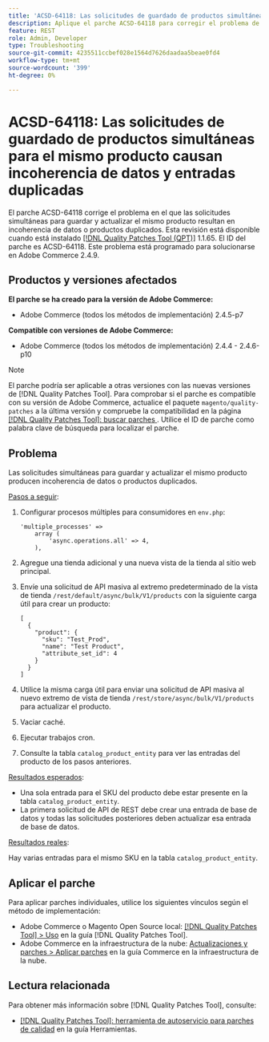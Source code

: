 ```yaml
---
title: 'ACSD-64118: Las solicitudes de guardado de productos simultáneas para el mismo producto causan incoherencia de datos y entradas duplicadas'
description: Aplique el parche ACSD-64118 para corregir el problema de Adobe Commerce en el que las solicitudes simultáneas para guardar y actualizar el mismo producto resultan en incoherencia de datos o productos duplicados.
feature: REST
role: Admin, Developer
type: Troubleshooting
source-git-commit: 4235511ccbef028e1564d7626daadaa5beae0fd4
workflow-type: tm+mt
source-wordcount: '399'
ht-degree: 0%

---
```



# ACSD-64118: Las solicitudes de guardado de productos simultáneas para el mismo producto causan incoherencia de datos y entradas duplicadas

El parche ACSD-64118 corrige el problema en el que las solicitudes simultáneas para guardar y actualizar el mismo producto resultan en incoherencia de datos o productos duplicados. Esta revisión está disponible cuando está instalado [[!DNL Quality Patches Tool (QPT)]](/help/tools/quality-patches-tool/quality-patches-tool-to-self-serve-quality-patches.md) 1.1.65. El ID del parche es ACSD-64118. Este problema está programado para solucionarse en Adobe Commerce 2.4.9.

## Productos y versiones afectados

**El parche se ha creado para la versión de Adobe Commerce:**

* Adobe Commerce (todos los métodos de implementación) 2.4.5-p7

**Compatible con versiones de Adobe Commerce:**

* Adobe Commerce (todos los métodos de implementación) 2.4.4 - 2.4.6-p10

>[!NOTE]
>
>El parche podría ser aplicable a otras versiones con las nuevas versiones de [!DNL Quality Patches Tool]. Para comprobar si el parche es compatible con su versión de Adobe Commerce, actualice el paquete `magento/quality-patches` a la última versión y compruebe la compatibilidad en la página [[!DNL Quality Patches Tool]: buscar parches ](https://experienceleague.adobe.com/tools/commerce-quality-patches/index.html?lang=es). Utilice el ID de parche como palabra clave de búsqueda para localizar el parche.

## Problema

Las solicitudes simultáneas para guardar y actualizar el mismo producto producen incoherencia de datos o productos duplicados.

<u>Pasos a seguir</u>:

1. Configurar procesos múltiples para consumidores en `env.php`:

   ```
   'multiple_processes' =>
       array (
           'async.operations.all' => 4,
       ),
   ```

1. Agregue una tienda adicional y una nueva vista de la tienda al sitio web principal.
1. Envíe una solicitud de API masiva al extremo predeterminado de la vista de tienda `/rest/default/async/bulk/V1/products` con la siguiente carga útil para crear un producto:

   ```
   [
     {
       "product": {
         "sku": "Test_Prod",
         "name": "Test Product",
         "attribute_set_id": 4
       }
     }
   ]
   ```

1. Utilice la misma carga útil para enviar una solicitud de API masiva al nuevo extremo de vista de tienda `/rest/store/async/bulk/V1/products` para actualizar el producto.
1. Vaciar caché.
1. Ejecutar trabajos cron.
1. Consulte la tabla `catalog_product_entity` para ver las entradas del producto de los pasos anteriores.

<u>Resultados esperados</u>:

* Una sola entrada para el SKU del producto debe estar presente en la tabla `catalog_product_entity`.
* La primera solicitud de API de REST debe crear una entrada de base de datos y todas las solicitudes posteriores deben actualizar esa entrada de base de datos.

<u>Resultados reales</u>:

Hay varias entradas para el mismo SKU en la tabla `catalog_product_entity`.

## Aplicar el parche

Para aplicar parches individuales, utilice los siguientes vínculos según el método de implementación:

* Adobe Commerce o Magento Open Source local: [[!DNL Quality Patches Tool] > Uso](/help/tools/quality-patches-tool/usage.md) en la guía [!DNL Quality Patches Tool].
* Adobe Commerce en la infraestructura de la nube: [Actualizaciones y parches > Aplicar parches](https://experienceleague.adobe.com/docs/commerce-cloud-service/user-guide/develop/upgrade/apply-patches.html?lang=es) en la guía Commerce en la infraestructura de la nube.

## Lectura relacionada

Para obtener más información sobre [!DNL Quality Patches Tool], consulte:

* [[!DNL Quality Patches Tool]: herramienta de autoservicio para parches de calidad](/help/tools/quality-patches-tool/quality-patches-tool-to-self-serve-quality-patches.md) en la guía Herramientas.
